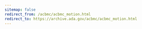 ```yaml
---
sitemap: false 
redirect_from: /acbmc/acbmc_motion.html 
redirect_to: https://archive.ada.gov/acbmc/acbmc_motion.html 
---
```

